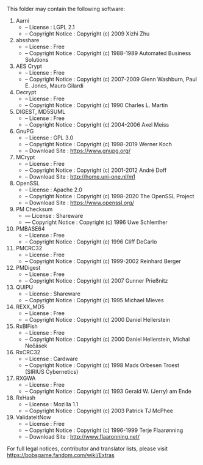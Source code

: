 ﻿This folder may contain the following software:

1. Aarni
   - – License : LGPL 2.1
   - – Copyright Notice : Copyright (c) 2009 Xizhi Zhu
2. absshare
   - – License : Free
   - – Copyright Notice : Copyright (c) 1988-1989 Automated Business Solutions
3. AES Crypt
   - – License : Free
   - – Copyright Notice : Copyright (c) 2007-2009 Glenn Washburn, Paul E. Jones, Mauro Gilardi
4. Decrypt
   - – License : Free
   - – Copyright Notice : Copyright (c) 1990 Charles L. Martin
5. DIGEST, MD5SUML
   - – License : Free
   - – Copyright Notice : Copyright (c) 2004-2006 Axel Meiss
6. GnuPG
   - – License : GPL 3.0
   - – Copyright Notice : Copyright (c) 1998-2019 Werner Koch
   - – Download Site : https://www.gnupg.org/
7. MCrypt
   - – License : Free
   - – Copyright Notice : Copyright (c) 2001-2012 André Doff
   - – Download Site : http://home.uni-one.nl/m1
8. OpenSSL
   - – License : Apache 2.0
   - – Copyright Notice : Copyright (c) 1998-2020 The OpenSSL Project
   - – Download Site : https://www.openssl.org/
9. PM Checksum
   - — License : Shareware
   - — Copyright Notice : Copyright (c) 1996 Uwe Schlenther
10. PMBASE64
    - – License : Free
    - – Copyright Notice : Copyright (c) 1996 Cliff DeCarlo
11. PMCRC32
    - – License : Free
    - – Copyright Notice : Copyright (c) 1999-2002 Reinhard Berger
12. PMDigest
    - – License : Free
    - – Copyright Notice : Copyright (c) 2007 Gunner Prießnitz
13. QUIPU
    - – License : Shareware
    - – Copyright Notice : Copyright (c) 1995 Michael Mieves
14. REXX_MD5
    - – License : Free
    - – Copyright Notice : Copyright (c) 2000 Daniel Hellerstein
15. RxBlFish
    - – License : Free
    - – Copyright Notice : Copyright (c) 2000 Daniel Hellerstein, Michal Nečásek
16. RxCRC32
    - – License : Cardware
    - – Copyright Notice : Copyright (c) 1998 Mads Orbesen Troest (SIRIUS Cybernetics)
17. RXGWA
    - – License : Free
    - – Copyright Notice : Copyright (c) 1993 Gerald W. (Jerry) am Ende
18. RxHash
    - – License : Mozilla 1.1
    - – Copyright Notice : Copyright (c) 2003 Patrick TJ McPhee
19. ValidateItNow
    - – License : Free
    - – Copyright Notice : Copyright (c) 1996-1999 Terje Flaarønning
    - – Download Site : http://www.flaaronning.net/

For full legal notices, contributor and translator lists, please visit https://bobsgame.fandom.com/wiki/Extras